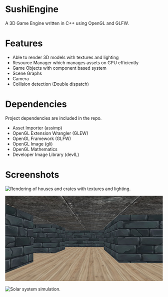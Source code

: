 # SushiEngine
A 3D Game Engine written in C++ using OpenGL and GLFW.

# Features
* Able to render 3D models with textures and lighting
* Resource Manager which manages assets on GPU efficiently
* Game Objects with component based system
* Scene Graphs
* Camera
* Collision detection (Double dispatch)

# Dependencies
Project dependencies are included in the repo. 
* Asset Importer (assimp)
* OpenGL Extension Wrangler (GLEW)
* OpenGL Framework (GLFW)
* OpenGL Image (gli)
* OpenGL Mathematics
* Developer Image Library (devIL)

# Screenshots
![Rendering of houses and crates with textures and lighting.](/../Screenshots/Screenshots/Models.PNG)

![3D maze game.](/Screenshots/Maze.PNG "Maze")

![Solar system simulation.](../Screenshots/Screenshots/SolarSystem.PNG "Solar System")
